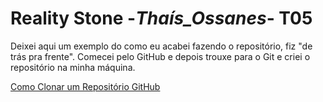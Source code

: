 # Reality Stone -_Thaís_Ossanes_- T05

Deixei aqui um exemplo do como eu acabei fazendo o repositório, fiz "de trás pra frente". Comecei pelo GitHub e depois trouxe para o Git e criei o repositório na minha máquina.

<a href="https://www.alura.com.br/artigos/clonando-repositorio-git-github">Como Clonar um Repositório GitHub</a>